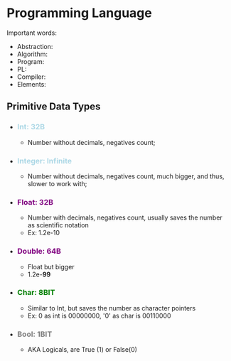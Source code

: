 # Programming Language

Important words:

- Abstraction:
- Algorithm:
- Program:
- PL:
- Compiler:
- Elements:

## Primitive Data Types

- ### <span style="color: lightblue">**Int: 32B**
  - Number without decimals, negatives count;
 
- ### <span style="color: lightblue">**Integer: Infinite**
  - Number without decimals, negatives count, much bigger, and thus, slower to work with;

- ### <span style="color: purple">**Float: 32B**
  - Number with decimals, negatives count, usually saves the number as scientific notation
  - Ex: 1.2e-10

- ### <span style="color: purple">**Double: 64B**
  - Float but bigger
  - 1.2e-**99**

- ### <span style="color: green">**Char: 8BIT**
  - Similar to Int, but saves the number as character pointers
  - Ex: 0 as int is 00000000, '0' as char is 00110000

- ### <span style="color: gray">**Bool: 1BIT**
  - AKA Logicals, are True (1) or False(0)
